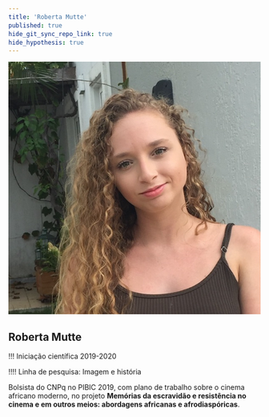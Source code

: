 ```yaml
---
title: 'Roberta Mutte'
published: true
hide_git_sync_repo_link: true
hide_hypothesis: true
---
```


![Fotografia de Roberta Mutte](../../imgs/RobertaMutte.jpg?resize=400&classes=center,s-circle)

## Roberta Mutte

!!! Iniciação científica 2019-2020

!!!! Linha de pesquisa: Imagem e história

Bolsista do CNPq no PIBIC 2019, com plano de trabalho sobre o cinema africano moderno, no projeto **Memórias da escravidão e resistência no cinema e em outros meios: abordagens africanas e afrodiaspóricas**.